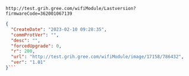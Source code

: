 `http://test.grih.gree.com/wifiModule/Lastversion?firmwareCode=362001067139`

```json
{
  "CreateDate": "2023-02-10 09:28:35",
  "commProtVer": "",
  "desc": "",
  "forcedUpgrade": 0,
  "r": 200,
  "url": "http://test.grih.gree.com/wifiModule/image/17158/786432",
  "ver": "1.01"
}```